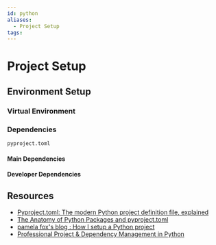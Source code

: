 ```yaml
---
id: python
aliases:
  - Project Setup
tags:
---
```


# Project Setup

## Environment Setup

### Virtual Environment

### Dependencies

`pyproject.toml`

#### Main Dependencies

#### Developer Dependencies

## Resources

- [ Pyproject.toml: The modern Python project definition file, explained ](https://youtu.be/QMY-OkckDwo?si=gKUhMZUnlwaiCjgD)
- [ The Anatomy of Python Packages and pyproject.toml ](https://youtu.be/m2EAQk4Qlew?si=HHE5ruI_9OAO13YQ)
- [pamela fox's blog :  How I setup a Python project ](http://blog.pamelafox.org/2022/09/how-i-setup-python-project.html)
- [Professional Project & Dependency Management in Python](https://youtu.be/Qks3eqlImy8?si=orvjq6TdTiEjVaju)
